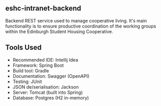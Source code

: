 ## eshc-intranet-backend

Backend REST service used to manage cooperative living. It's main functionality is to ensure productive coordination of the working groups within the Edinburgh Student Housing Cooperative.
## Tools Used

* Recommended IDE: Intellij Idea
* Framework: Spring Boot
* Build tool: Gradle
* Documentation: Swagger (OpenAPI)
* Testing: JUnit
* JSON de/serialisation: Jackson
* Server: Tomcat (built into Spring)
* Database: Postgres (H2 in-memory)
